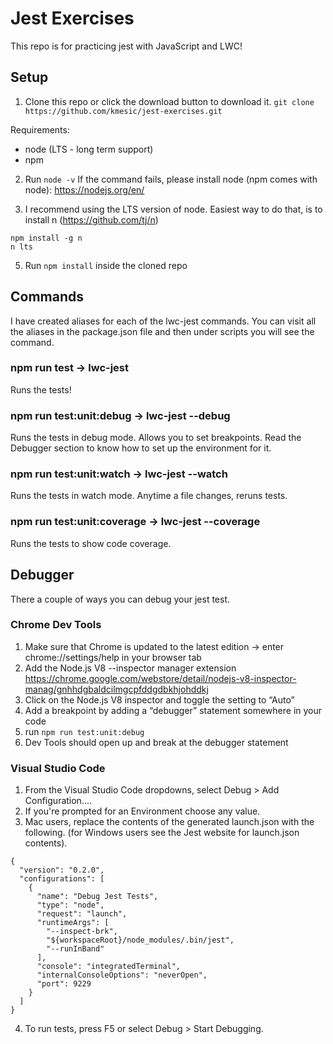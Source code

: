 # Jest Exercises
This repo is for practicing jest with JavaScript and LWC!

## Setup
1. Clone this repo or click the download button to download it.
`
git clone https://github.com/kmesic/jest-exercises.git
`

Requirements:
- node (LTS - long term support)
- npm

2. Run ```node -v```
If the command fails, please install node (npm comes with node): https://nodejs.org/en/

3. I recommend using the LTS version of node. Easiest way to do that, is to install n (https://github.com/tj/n)
```
npm install -g n
n lts
```

5. Run ```npm install``` inside the cloned repo

## Commands
I have created aliases for each of the lwc-jest commands. You can visit all the aliases in the package.json file and then under scripts you will see the command.

### npm run test -> lwc-jest
Runs the tests!

### npm run test:unit:debug -> lwc-jest --debug
Runs the tests in debug mode. Allows you to set breakpoints. Read the Debugger section to know how to set up the environment for it.

### npm run test:unit:watch -> lwc-jest --watch
Runs the tests in watch mode. Anytime a file changes, reruns tests.

### npm run test:unit:coverage -> lwc-jest --coverage
Runs the tests to show code coverage.

## Debugger
There a couple of ways you can debug your jest test.

### Chrome Dev Tools
1. Make sure that Chrome is updated to the latest edition
-> enter chrome://settings/help in your browser tab
2. Add the Node.js V8 --inspector manager extension https://chrome.google.com/webstore/detail/nodejs-v8-inspector-manag/gnhhdgbaldcilmgcpfddgdbkhjohddkj
3. Click on the Node.js V8 inspector and toggle the setting to “Auto”
4. Add a breakpoint by adding a “debugger” statement somewhere in your code
5. run `npm run test:unit:debug`
6. Dev Tools should open up and break at the debugger statement

### Visual Studio Code
1. From the Visual Studio Code dropdowns, select Debug > Add Configuration....
2. If you're prompted for an Environment choose any value.
3. Mac users, replace the contents of the generated launch.json with the following. (for Windows users see the Jest website for launch.json contents).

```
{
  "version": "0.2.0",
  "configurations": [
    {
      "name": "Debug Jest Tests",
      "type": "node",
      "request": "launch",
      "runtimeArgs": [
        "--inspect-brk",
        "${workspaceRoot}/node_modules/.bin/jest",
        "--runInBand"
      ],
      "console": "integratedTerminal",
      "internalConsoleOptions": "neverOpen",
      "port": 9229
    }
  ]
}
```

4. To run tests, press F5 or select Debug > Start Debugging. 

